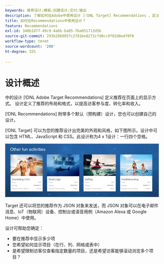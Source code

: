 ```yaml
---
keywords: 推荐设计;模板;创建设计;交付;输出
description: 了解如何在Adobe中使用设计 [!DNL Target] Recommendations ，定义推荐在页面上的显示方式（1X4、1X6、2X2，等等）。
title: 如何在Recommendations中使用设计？
feature: Recommendations
exl-id: 348b1d77-49c9-4a6b-ba85-7ba051713d5b
source-git-commit: 293b2869957c2781be8272cfd0cc9f82d8e4f0f0
workflow-type: tm+mt
source-wordcount: '200'
ht-degree: 32%

---
```


# 设计概述

中的设计 [!DNL Adobe Target Recommendations] 定义推荐在页面上的显示方式。 设计定义了推荐的布局和格式，以提高访客参与度、转化率和收入。

[!DNL Recommendations] 附带多个默认（预构建）设计，您也可以创建自己的设计。

[!DNL Target] 可以为您的推荐设计出完美的外观和风格，如下图所示。设计中可以包含 HTML、JavaScript 和 CSS。此设计称为4 x 1设计：一行四个空格。

![velocity_example图像](assets/velocity_example.png)

Target 还可以将您的推荐作为 JSON 对象来发送，而 JSON 对象可以在电子邮件消息、IoT（物联网）设备、控制台或语音用例（Amazon Alexa 或 Google Home）中使用。

设计可帮助您确定：

* 要在推荐中显示多少项
* 您希望如何显示项目（在行、列、网格或表中）
* 是希望限制访客仅查看指定数量的项目，还是希望访客能够滚动浏览多个项目？
